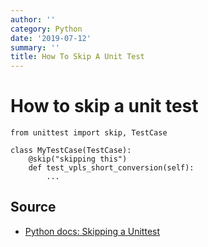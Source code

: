 ```yaml
---
author: ''
category: Python
date: '2019-07-12'
summary: ''
title: How To Skip A Unit Test
---
```

# How to skip a unit test

    from unittest import skip, TestCase

    class MyTestCase(TestCase):
        @skip("skipping this")
        def test_vpls_short_conversion(self):
            ...

## Source

* [Python docs: Skipping a Unittest](https://docs.python.org/3/library/unittest.html#skipping-tests-and-expected-failures)